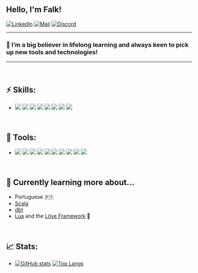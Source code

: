 ## Hello, I'm Falk!

[![LinkedIn](https://img.shields.io/badge/linkedin-%230077B5.svg?&style=for-the-badge&logo=linkedin&logoColor=white)](https://www.linkedin.com/in/falk-zeh-13b908104/)
[![Mail](https://img.shields.io/badge/Mail-8B89CC?&style=for-the-badge&logo=protonmail&logoColor=white)](mailto:mail@falkzeh.io)
[![Discord](https://img.shields.io/badge/discord-%237289DA.svg?&style=for-the-badge&logo=discord&logoColor=white)](https://discordapp.com/users/285637726118871041/)
</br>

---
### 🌱 I’m a big believer in lifelong learning and always keen to pick up new tools and technologies!
---
</br>

## ⚡ Skills:
* ![](https://img.shields.io/badge/Python-informational?style=flat&logo=python&logoColor=white&color=3776AB)
![](https://img.shields.io/badge/SQL-informational?style=flat&logo=PostgreSQL&logoColor=white&color=4169E1)
![](https://img.shields.io/badge/NoSQL-informational?style=flat&logo=MongoDB&logoColor=white&color=47A248)
![](https://img.shields.io/badge/Shell-informational?style=flat&logo=gnu-bash&logoColor=white&color=4EAA25)
![](https://img.shields.io/badge/Linux-informational?style=flat&logo=linux&logoColor=white&color=FCC624)
![](https://img.shields.io/badge/Git-informational?style=flat&logo=git&logoColor=white&color=F05032)
![](https://img.shields.io/badge/Github-informational?style=flat&logo=github&logoColor=white&color=181717)
![](https://img.shields.io/badge/Gitlab-informational?style=flat&logo=gitlab&logoColor=white&color=FCA121)
</br>

## 🔧 Tools:
* ![](https://img.shields.io/badge/AWS-informational?style=flat&logo=amazon-aws&logoColor=white&color=232F3E)
![](https://img.shields.io/badge/Snowflake-informational?style=flat&logo=snowflake&logoColor=white&color=56B9EB)
![](https://img.shields.io/badge/Airflow-informational?style=flat&logo=apache-airflow&logoColor=white&color=017CEE)
![](https://img.shields.io/badge/Prefect-informational?style=flat&logo=Prefect&logoColor=white&color=0082C9)
![](https://img.shields.io/badge/Spark-informational?style=flat&logo=apache-spark&logoColor=white&color=E25A1C)
![](https://img.shields.io/badge/Docker-informational?style=flat&logo=docker&logoColor=white&color=2496ED)
![](https://img.shields.io/badge/Terraform-informational?style=flat&logo=terraform&logoColor=white&color=7B42BC)
![](https://img.shields.io/badge/Streamlit-informational?style=flat&logo=streamlit&logoColor=white&color=FF4B4B)
![](https://img.shields.io/badge/Tableau-informational?style=flat&logo=Tableau&logoColor=white&color=E97627)
![](https://img.shields.io/badge/Jupyter-informational?style=flat&logo=Jupyter&logoColor=white&color=F37626)
</br>

## 📖 Currently learning more about...
* Portuguese 🇵🇹 
* [Scala](https://www.scala-lang.org/)
* [dbt](https://docs.getdbt.com/)
* [Lua](https://www.lua.org/) and the [Löve Framework](https://love2d.org/) 👾
</br>

## 📈 Stats:
* [![GitHub stats](https://github-readme-stats.vercel.app/api?username=falkzeh&count_private=true&show_icons=true&theme=dark)](https://github.com/anuraghazra/github-readme-stats) [![Top Langs](https://github-readme-stats.vercel.app/api/top-langs/?username=falkzeh&layout=compact&theme=dark)](https://github.com/anuraghazra/github-readme-stats)
